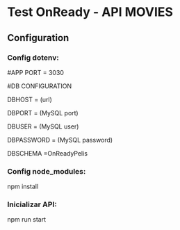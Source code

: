 # Test OnReady - API MOVIES


## Configuration
### Config dotenv:

#APP
PORT = 3030

#DB CONFIGURATION

DBHOST = (url)

DBPORT = (MySQL port)

DBUSER = (MySQL user)

DBPASSWORD = (MySQL password)

DBSCHEMA =OnReadyPelis

### Config node_modules:
npm install

### Inicializar API:
npm run start

